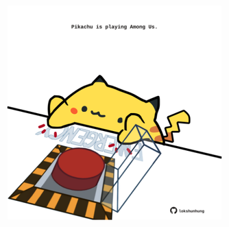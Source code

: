 <!-- built at 11/11/2023, 22:00:49 UTC -->
<p align="center">
  <img width="500" height="500" src="./ReadmeImage.svg">
</p>
